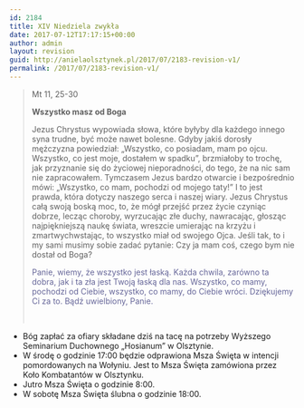 ```yaml
---
id: 2184
title: XIV Niedziela zwykła
date: 2017-07-12T17:17:15+00:00
author: admin
layout: revision
guid: http://anielaolsztynek.pl/2017/07/2183-revision-v1/
permalink: /2017/07/2183-revision-v1/
---
```

> Mt 11, 25-30
> 
> **Wszystko masz od Boga**
> 
> Jezus Chrystus wypowiada słowa, które byłyby dla każdego innego syna trudne, być może nawet bolesne. Gdyby jakiś dorosły mężczyzna powiedział: &#8222;Wszystko, co posiadam, mam po ojcu. Wszystko, co jest moje, dostałem w spadku&#8221;, brzmiałoby to trochę, jak przyznanie się do życiowej nieporadności, do tego, że na nic sam nie zapracowałem. Tymczasem Jezus bardzo otwarcie i bezpośrednio mówi: &#8222;Wszystko, co mam, pochodzi od mojego taty!&#8221; I to jest prawda, która dotyczy naszego serca i naszej wiary. Jezus Chrystus całą swoją boską moc, to, że mógł przejść przez życie czyniąc dobrze, lecząc choroby, wyrzucając złe duchy, nawracając, głosząc najpiękniejszą naukę świata, wreszcie umierając na krzyżu i zmartwychwstając, to wszystko miał od swojego Ojca. Jeśli tak, to i my sami musimy sobie zadać pytanie: Czy ja mam coś, czego bym nie dostał od Boga?
> 
> <span style="color: #666699;">Panie, wiemy, że wszystko jest łaską. Każda chwila, zarówno ta dobra, jak i ta zła jest Twoją łaską dla nas. Wszystko, co mamy, pochodzi od Ciebie, wszystko, co mamy, do Ciebie wróci. Dziękujemy Ci za to. Bądź uwielbiony, Panie.</span>
> 
> &nbsp;

  * Bóg zapłać za ofiary składane dziś na tacę na potrzeby Wyższego Seminarium Duchownego &#8222;Hosianum&#8221; w Olsztynie.
  * W środę o godzinie 17:00 będzie odprawiona Msza Święta w intencji pomordowanych na Wołyniu. Jest to Msza Święta zamówiona przez Koło Kombatantów w Olsztynku.
  * Jutro Msza Święta o godzinie 8:00.
  * W sobotę Msza Święta ślubna o godzinie 18:00.